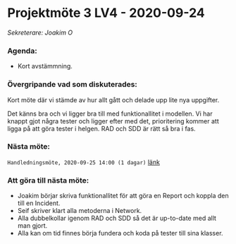 # Projektmöte 3 LV4 - 2020-09-24
*Sekreterare: Joakim O*

### Agenda:
- Kort avstämmning.

### Övergripande vad som diskuterades:
Kort möte där vi stämde av hur allt gått och delade upp lite nya uppgifter.

Det känns bra och vi ligger bra till med funktionallitet i modellen. 
Vi har knappt gjot några tester och ligger efter med det, prioritering kommer att ligga på att göra tester i helgen.
RAD och SDD är rätt så bra i fas.

### Nästa möte:
```Handledningsmöte, 2020-09-25 14:00 (1 dagar)``` [länk](https://github.com/DKWA0000/OOPP-HT20/blob/master/Dokumentation/Notes%20From%20Project%20Meetings/2020-09-30%20-%20Projektmöte%201%20LV5.md)

### Att göra till nästa möte:
- Joakim börjar skriva funktionallitet för att göra en Report och koppla den till en Incident.
- Seif skriver klart alla metoderna i Network.
- Alla dubbelkollar igenom RAD och SDD så det är up-to-date med allt man gjort.
- Alla kan om tid finnes börja fundera och koda på tester till sina klasser.
